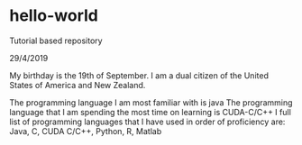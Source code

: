 # hello-world
Tutorial based repository

29/4/2019

My birthday is the 19th of September.
I am a dual citizen of the United States of America and New Zealand.

The programming language I am most familiar with is java
The programming language that I am spending the most time on learning is CUDA-C/C++
I full list of programming languages that I have used in order of proficiency are:
Java, C, CUDA C/C++, Python, R, Matlab
